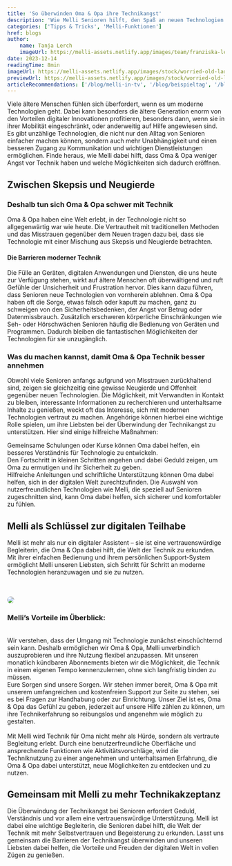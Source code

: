 ```yaml
---
title: 'So überwinden Oma & Opa ihre Technikangst'
description: 'Wie Melli Senioren hilft, den Spaß an neuen Technologien zu entdecken'
categories: ['Tipps & Tricks', 'Melli-Funktionen']
href: blogs
author:
    name: Tanja Lerch
    imageUrl: https://melli-assets.netlify.app/images/team/franziska-lerch.webp
date: 2023-12-14
readingTime: 8min
imageUrl: https://melli-assets.netlify.app/images/stock/worried-old-lady-1024.webp
previewUrl: https://melli-assets.netlify.app/images/stock/worried-old-lady-1024.webp
articleRecommendations: ['/blog/melli-in-tv', '/blog/beispieltag', '/blog/gruenderstory']
---
```


<intro-section>
Viele ältere Menschen fühlen sich überfordert, wenn es um moderne Technologien geht. Dabei kann besonders die ältere Generation enorm von den Vorteilen digitaler Innovationen profitieren, besonders dann, wenn sie in ihrer Mobilität eingeschränkt, oder anderweitig auf Hilfe angewiesen sind. Es gibt unzählige Technologien, die nicht nur den Alltag von Senioren einfacher machen können, sondern auch mehr Unabhängigkeit und einen besseren Zugang zu Kommunikation und wichtigen Dienstleistungen ermöglichen. Finde heraus, wie Melli dabei hilft, dass Oma & Opa weniger Angst vor Technik haben und welche Möglichkeiten sich dadurch eröffnen.
</intro-section>

## Zwischen Skepsis und Neugierde

### Deshalb tun sich Oma & Opa schwer mit Technik

Oma & Opa haben eine Welt erlebt, in der Technologie nicht so allgegenwärtig war wie heute. Die Vertrautheit mit traditionellen Methoden und das Misstrauen gegenüber dem Neuen tragen dazu bei, dass sie Technologie mit einer Mischung aus Skepsis und Neugierde betrachten.

#### Die Barrieren moderner Technik

Die Fülle an Geräten, digitalen Anwendungen und Diensten, die uns heute zur Verfügung stehen, wirkt auf ältere Menschen oft überwältigend und ruft Gefühle der Unsicherheit und Frustration hervor. Dies kann dazu führen, dass Senioren neue Technologien von vornherein ablehnen. Oma & Opa haben oft die Sorge, etwas falsch oder kaputt zu machen, ganz zu schweigen von den Sicherheitsbedenken, der Angst vor Betrug oder Datenmissbrauch. Zusätzlich erschweren körperliche Einschränkungen wie Seh- oder Hörschwächen Senioren häufig die Bedienung von Geräten und Programmen. Dadurch bleiben die fantastischen Möglichkeiten der Technologien für sie unzugänglich.

### Was du machen kannst, damit Oma & Opa Technik besser annehmen

Obwohl viele Senioren anfangs aufgrund von Misstrauen zurückhaltend sind, zeigen sie gleichzeitig eine gewisse Neugierde und Offenheit gegenüber neuen Technologien. Die Möglichkeit, mit Verwandten in Kontakt zu bleiben, interessante Informationen zu recherchieren und unterhaltsame Inhalte zu genießen, weckt oft das Interesse, sich mit modernen Technologien vertraut zu machen. Angehörige können hierbei eine wichtige Rolle spielen, um ihre Liebsten bei der Überwindung der Technikangst zu unterstützen. Hier sind einige hilfreiche Maßnahmen:

<IconList heading="Bei Schulungen anmelden: " icon="i-carbon:checkmark">Gemeinsame Schulungen oder Kurse können Oma dabei helfen, ein besseres Verständnis für Technologie zu entwickeln.
</IconList>    
<IconList heading="Kleine Schritte & Geduld: " icon="i-carbon:checkmark">Den Fortschritt in kleinen Schritten angehen und dabei Geduld zeigen, um Oma zu ermutigen und ihr Sicherheit zu geben.
</IconList>    
<IconList heading="Schriftliche Notizen für Oma erstellen: " icon="i-carbon:checkmark">Hilfreiche Anleitungen und schriftliche Unterstützung können Oma dabei helfen, sich in der digitalen Welt zurechtzufinden.
</IconList>
<IconList heading="Seniorenfreundliche Technologien nutzen: " icon="i-carbon:checkmark">Die Auswahl von nutzerfreundlichen Technologien wie Melli, die speziell auf Senioren zugeschnitten sind, kann Oma dabei helfen, sich sicherer und komfortabler zu fühlen.
</IconList>

## Melli als Schlüssel zur digitalen Teilhabe

Melli ist mehr als nur ein digitaler Assistent – sie ist eine vertrauenswürdige Begleiterin, die Oma & Opa dabei hilft, die Welt der Technik zu erkunden. Mit ihrer einfachen Bedienung und ihrem persönlichen Support-System ermöglicht Melli unseren Liebsten, sich Schritt für Schritt an moderne Technologien heranzuwagen und sie zu nutzen.

<br>
<br>
<img src="https://melli-assets.netlify.app/images/stock/granny-grandchild-tablet-kitchen-1024.webp" style="border-radius:32px">
<br>

### Melli’s Vorteile im Überblick:

<IconList heading="Kostenlos & ohne Risiko kennenlernen - mit unserer 30-tägigen Testphase" icon="i-carbon:checkmark"><br>Wir verstehen, dass der Umgang mit Technologie zunächst einschüchternd sein kann. Deshalb ermöglichen wir Oma & Opa, Melli unverbindlich auszuprobieren und ihre Nutzung flexibel anzupassen. Mit unseren monatlich kündbaren Abonnements bieten wir die Möglichkeit, die Technik in einem eigenen Tempo kennenzulernen, ohne sich langfristig binden zu müssen.
</IconList>
<IconList heading="Umfangreicher & kostenloser Kunden-Support" icon="i-carbon:checkmark"><br>Eure Sorgen sind unsere Sorgen. Wir stehen immer bereit, Oma & Opa mit unserem umfangreichen und kostenfreien Support zur Seite zu stehen, sei es bei Fragen zur Handhabung oder zur Einrichtung. Unser Ziel ist es, Oma & Opa das Gefühl zu geben, jederzeit auf unsere Hilfe zählen zu können, um ihre Technikerfahrung so reibungslos und angenehm wie möglich zu gestalten.
</IconList>    
<IconList heading="Einfach und unterhaltsam" icon="i-carbon:checkmark"><br>Mit Melli wird Technik für Oma nicht mehr als Hürde, sondern als vertraute Begleitung erlebt. Durch eine benutzerfreundliche Oberfläche und ansprechende Funktionen wie Aktivitätsvorschläge, wird die Techniknutzung zu einer angenehmen und unterhaltsamen Erfahrung, die Oma & Opa dabei unterstützt, neue Möglichkeiten zu entdecken und zu nutzen.
</IconList>

## Gemeinsam mit Melli zu mehr Technikakzeptanz

Die Überwindung der Technikangst bei Senioren erfordert Geduld, Verständnis und vor allem eine vertrauenswürdige Unterstützung. Melli ist dabei eine wichtige Begleiterin, die Senioren dabei hilft, die Welt der Technik mit mehr Selbstvertrauen und Begeisterung zu erkunden. Lasst uns gemeinsam die Barrieren der Technikangst überwinden und unseren Liebsten dabei helfen, die Vorteile und Freuden der digitalen Welt in vollen Zügen zu genießen.